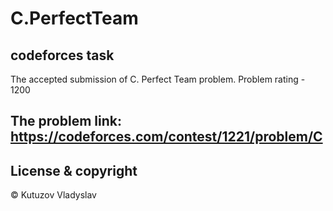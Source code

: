 # C.PerfectTeam
codeforces task
---
The accepted submission of C. Perfect Team problem.
Problem rating - 1200

The problem link: https://codeforces.com/contest/1221/problem/C
---
## License & copyright

© Kutuzov Vladyslav
